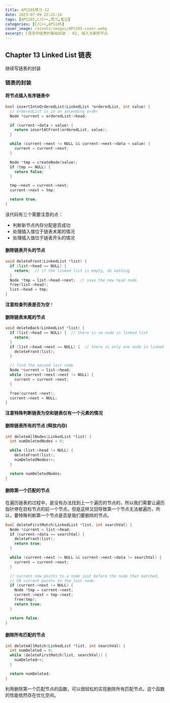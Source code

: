 ```yaml
---
title: APS105预习-12
date: 2025-07-09 22:21:14
tags: [APS105,C/C++,预习,笔记]
categories: [C/C++,APS105]
cover_image: /assets/images/APS105-cover.webp
excerpt: C语言中链表的基础封装 - 02, 插入与删除节点
---
```


## Chapter 13 Linked List 链表

继续写链表的封装

### 链表的封装

#### 将节点插入有序链表中

```c
bool insertIntoOrderedList(LinkedList *orderedList, int value) {
  // orderedList is in an ascending order
  Node *current = orderedList->head;

  if (current->data > value) {
    return insertAtFront(orderedList, value);
  }

  while (current->next != NULL && current->next->data < value) {
    current = current->next;
  }

  Node *tmp = createNode(value);
  if (tmp == NULL) {
    return false;
  }

  tmp->next = current->next;
  current->next = tmp;

  return true;
}
```

该代码有三个需要注意的点：

- 判断新节点内存分配是否成功
- 处理插入值位于链表末尾的情况
- 处理插入值位于链表开头的情况

#### 删除链表开头的节点

```C
void deleteFront(LinkedList *list) {
  if (list->head == NULL) {
    return;  // if the linked list is empty, do nothing
  }
  Node *tmp = list->head->next;  // save the new head node
  free(list->head);
  list->head = tmp;
}
```

**注意检查列表是否为空**！

#### 删除链表末尾的节点

```C
void deleteBack(LinkedList *list) {
  if (list->head == NULL) {  // there is no node in linked list
    return;
  }
  if (list->head->next == NULL) {  // there is only one node in linked list
    deleteFront(list);
  }

  // find the second last node
  Node *current = list->head;
  while (current->next->next != NULL) {
    current = current->next;
  }

  free(current->next);
  current->next = NULL;
}
```

**注意特殊判断链表为空和链表仅有一个元素的情况**

#### 删除链表所有的节点 (释放内存)

```C
int deleteAllNodes(LinkedList *list) {
  int numDeletedNodes = 0;

  while (list->head != NULL) {
    deleteFront(list);
    numDeletedNodes++;
  }

  return numDeletedNodes;
}
```

#### 删除第一个匹配的节点

在遍历链表的过程中，是没有办法找到上一个遍历的节点的，所以我们需要让遍历指针停在目标节点的前一个节点。但是这样又回导致第一个节点无法被遍历，所以，要特殊判断第一个节点是否是我们要删除的节点。

```c
bool deleteFirstMatch(LinkedList *list, int searchVal) {
  Node *current = list->head;
  if (current->data == searchVal) {
    deleteFront(list);
    return true;
  }

  while (current->next != NULL && current->next->data != searchVal) {
    current = current->next;
  }

  // current now points to a node just before the node that matched,
  // OR current points to the last node.
  if (current->next != NULL) {
    Node *tmp = current->next;
    current->next = tmp->next;
    free(tmp);
    return true;
  }

  return false;
}
```

#### 删除所有匹配的节点

```c
int deleteAllMatch(LinkedList *list, int searchVal) {
  int numDeleted = 0;
  while (deleteFirstMatch(list, searchVal)) {
    numDeleted++;
  }

  return numDeleted;
}
```

利用删除第一个匹配节点的函数，可以很轻松的实现删除所有匹配节点。这个函数的性能依然存在优化空间。
